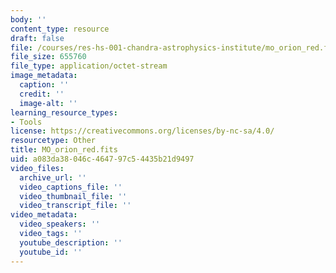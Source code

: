 ```yaml
---
body: ''
content_type: resource
draft: false
file: /courses/res-hs-001-chandra-astrophysics-institute/mo_orion_red.fits
file_size: 655760
file_type: application/octet-stream
image_metadata:
  caption: ''
  credit: ''
  image-alt: ''
learning_resource_types:
- Tools
license: https://creativecommons.org/licenses/by-nc-sa/4.0/
resourcetype: Other
title: MO_orion_red.fits
uid: a083da38-046c-4647-97c5-4435b21d9497
video_files:
  archive_url: ''
  video_captions_file: ''
  video_thumbnail_file: ''
  video_transcript_file: ''
video_metadata:
  video_speakers: ''
  video_tags: ''
  youtube_description: ''
  youtube_id: ''
---
```


